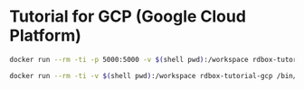 # Tutorial for GCP (Google Cloud Platform)

```bash
docker run --rm -ti -p 5000:5000 -v $(shell pwd):/workspace rdbox-tutorial-for-gcp
```

```bash
docker run --rm -ti -v $(shell pwd):/workspace rdbox-tutorial-gcp /bin/bash
```